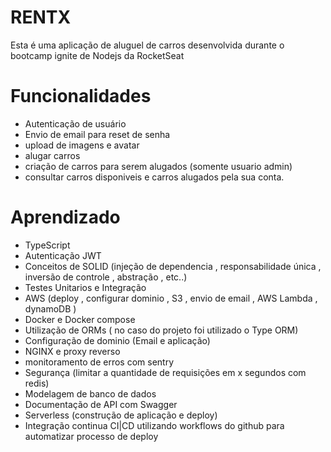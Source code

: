 # RENTX 

Esta é uma aplicação de aluguel de carros desenvolvida durante o bootcamp ignite de Nodejs da RocketSeat


# Funcionalidades
- Autenticação de usuário 
- Envio de email para reset de senha
- upload de imagens e avatar
- alugar carros
- criação de carros para serem alugados (somente usuario admin)
- consultar carros disponiveis e carros alugados pela sua conta.
   
# Aprendizado
- TypeScript
- Autenticação JWT
- Conceitos de SOLID (injeção de dependencia , responsabilidade única , inversão de controle , abstração , etc..)
- Testes Unitarios e Integração
- AWS (deploy , configurar dominio , S3 , envio de email , AWS Lambda , dynamoDB )
- Docker e Docker compose
- Utilização de ORMs ( no caso do projeto foi utilizado o Type ORM)
- Configuração de dominio (Email e aplicação)
- NGINX e proxy reverso
- monitoramento de erros com sentry
- Segurança (limitar a quantidade de requisições em x segundos com redis)
- Modelagem de banco de dados
- Documentação de API com Swagger
- Serverless (construção de aplicação e deploy)
- Integração continua CI|CD utilizando workflows do github para automatizar processo de deploy
